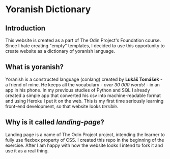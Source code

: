 # Yoranish Dictionary

## Introduction
This website is created as a part of The Odin Project's Foundation course. Since I hate creating "empty" templates, I decided to use this opportunity to create website as a dictionary of yoranish language.

## What is yoranish?
Yoranish is a constructed language (conlang) created by **Lukáš Tomášek** - a friend of mine. He keeps all the vocabulary - _over 30 000 words!_ - in an app in his phone. In my previous studies of Python and SQL I already created a simple app that converted his csv into machine-readable format and using Heroku I put it on the web. This is my first time seriously learning front-end development, so that website looks _terrible_.

## Why is it called _landing-page_?
Landing page is a name of The Odin Project project, intending the learner to fully use flexbox property of CSS. I created this repo in the beginning of the exercise. After I am happy with how the website looks I intend to fork it and use it as a real thing.
